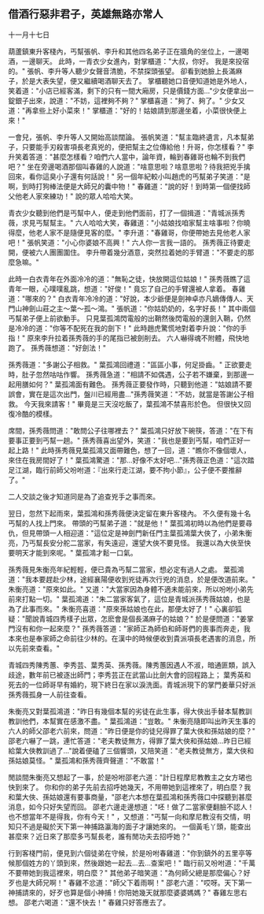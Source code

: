 借酒行惡非君子，英雄無路亦常人
------------------------------

十一月十七日

葫蘆鎮東升客棧內，丐幫張帆、李升和其他四名弟子正在牆角的坐位上，一邊喝酒，一邊聊天。
此時，一青衣少女進內，對掌櫃道："大叔，你好。
我是來投宿的。"
張帆、李升等人聽少女聲音清脆，不禁探頭張望。
卻看到她臉上長滿麻子，於是大表失望，便又繼續喝酒聊天去了。
掌櫃聽她口音便知道她是外地人，笑着道："小店已經客滿，剩下的只有一間大廂房，只是價錢方面..."少女便拿出一錠銀子出來，說道："不妨，這裡夠不夠？"
掌櫃喜道："夠了、夠了。"
少女又道："再拿些上好小菜來！"
掌櫃道："好的！姑娘請到那邊坐着，小菜很快便上來！"

一會兒，張帆、李升等人又開始高談闊論。
張帆笑道："幫主臨終遺言，凡本幫弟子，只要能手刃殺害項長老真兇的，便把幫主之位傳給他！升哥，你怎樣看？"
李升笑着答道："甚麼怎樣看？咱們六人當中，論年資，輪到春雞哥也輪不到我們吧？"
坐在旁邊喝酒那個叫春雞的人說道："啥意思啦？啥意思啦？待我把兇手擒回來，看你這臭小子還有何話說！"
另一個年紀較小叫趙虎的丐幫弟子笑道："是啊，到時打狗棒法便是大師兄的囊中物！"
春雞道："說的好！到時第一個便找師父他老人家來練功！"
說的眾人哈哈大笑。

青衣少女聽到他們是丐幫中人，便走到他們面前，打了一個揖道："青城派孫秀薇，求見丐幫幫主。"
六人哈哈大笑，春雞道："小姑娘找咱家幫主啥事啦？你曉得麼，他老人家不是隨便見客的麼。"
李升道："春雞哥，你便帶她去見他老人家吧！"
張帆笑道："小心你婆娘不高興！"
六人你一言我一語的。
孫秀薇正待要走開，便被六人團團圍住。
李升帶着幾分酒意，突然拉着她的手臂道："不要走的那麼急嘛。"

此時一白衣青年在外面冷冷的道："無恥之徒，快放開這位姑娘！"
孫秀薇瞧了這青年一眼，心噗噗亂跳，想道："好俊！"
竟忘了自己的手臂還被人拿着。
春雞道："哪來的？"
白衣青年冷冷的道："好說，本少爺便是劍神卓亦凡嫡傳傳人、天門山神劍山莊之主～葉～孤～鴻。"
張帆道："你姑奶奶的，名字好長！"
其中兩個丐幫弟子便上前欲動手。
只見葉孤鴻閃電般的出鞘然後閃電般的還劍入鞘，仍然是冷冷的道："你等不配死在我的劍下！"
此時趙虎驚慌地對着李升說："你的手指！"
原來李升拉着孫秀薇的手的尾指已被劍削去。
六人嚇得魂不附體，飛快地跑了。
孫秀薇想道："好劍法！"

孫秀薇道："多謝公子相救。"
葉孤鴻回禮道："區區小事，何足掛齒。"
正欲要走時，肚子忽然咕咕作響。
孫秀薇急道："相請不如偶遇，公子若不嫌棄，到那邊一起用膳如何？"
葉孤鴻面有難色。
孫秀薇正要發作時，只聽到他道："姑娘請不要誤會，實在是這次出門，盤川已經用盡..."孫秀薇笑道："不妨，就當是答謝公子相救。
今天我來請客！"
畢竟是三天沒吃飯了，葉孤鴻不禁喜形於色。
但很快又回復冷酷的模樣。

席間，孫秀薇問道："敢問公子往哪裡去？"
葉孤鴻只好放下碗筷，答道："在下有要事正要到丐幫一趟。"
孫秀薇喜出望外，笑道："我也是要到丐幫，咱們正好一起上路！"
此時孫秀薇見葉孤鴻又面帶難色，想了一回，道："瞧你不像個壞人，來住在我房間好了！"
葉孤鴻驚道："那...好像不太好吧..."孫秀薇正色道："這次踏足江湖，臨行前師父吩咐道：『出來行走江湖，要不拘小節』，公子便不要推辭了。"

二人交談之後才知道同是為了追查兇手之事而來。

翌日，忽然下起雨來，葉孤鴻和孫秀薇便決定留在東升客棧內。
不久便有幾十名丐幫的人找上門來。
帶頭的丐幫弟子道："就是他！"
葉孤鴻初時以為他們是要尋仇，但見帶頭一人相迎道："這位定是神劍門新任門主葉孤鴻葉大俠了，小弟朱衡亮，乃丐幫長安分舵二當家，有失遠迎，還望大俠不要見怪。
我還以為大俠至快要明天才能到來呢。"
葉孤鴻才鬆一口氣。

孫秀薇見朱衡亮年紀輕輕，便已貴為丐幫二當家，想必定有過人之處。
葉孤鴻道："我本要趕赴少林，途經襄陽便收到兇徒再次行兇的消息，於是便改道前來。"
朱衡亮道："原來如此。"
又道："大當家因為身體不適未能前來，所以吩咐小弟先前來打點一切。"
葉孤鴻道："朱二當家客氣了，這位是青城派孫秀薇姑娘，也是為了此事而來。"
朱衡亮喜道："原來孫姑娘也在此，那便太好了！"
心裏卻狐疑："聞說青城四秀樣子出眾，怎麽會是個長滿麻子的姑娘？"
於是便問道："姜掌門沒有和你一起來麼？"
孫秀薇答道："家師正為師伯和師哥們的喪事而奔走，我本來也是奉家師之命前往少林的。在漢中的時候便收到貴派項長老遇害的消息，所以先前來查看。"

青城四秀陳秀蕙、李秀芸、葉秀英、孫秀薇。陳秀蕙因遇人不淑，暗通匪類，誤入歧途，數年前已被逐出師門；李秀芸正在武當山比劍大會的回程路上；
葉秀英和死去的一位師哥早有婚約，現下終日在家以淚洗面。青城派現下的掌門姜華只好派孫秀薇孤身一人前往查看。

朱衡亮又對葉孤鴻道："昨日有幾個本幫的劣徒在此生事，得大俠出手替本幫教訓教訓他們，本幫實在感激不盡。"
葉孤鴻道："豈敢。"
朱衡亮隨即叫出昨天生事的六人的師父邵老六前來，問道："昨日便是你的徒兒得罪了葉大俠和孫姑娘的麼？"
邵老六嚇了一跳，連忙答道："老夫教徒無方，得罪了葉大俠和孫姑娘...昨日已經給葉大俠教訓過了..."說着便磕了三個響頭，又陪笑道："老夫教徒無方，葉大俠和孫姑娘莫怪。"
葉孤鴻和孫秀薇齊聲道："不敢當！"

閒談間朱衡亮又想起了一事，於是吩咐邵老六道："計日程摩尼教教主之女方珺也快到來了。
你和你的弟子先前去招呼她幾天，不用帶她到這裡來了，明白麼？我和葉大俠、孫姑娘還有要事商量，"邵老六本想在葉孤鴻和孫秀薇口中探聽到甚麼消息，如今只好失望而回。
邵老六邊走邊想道："呸！做了二當家便翻臉不認人！也不想當年不是得我，你有今天！"
，又想道："丐幫一向和摩尼教沒有交情，明知只不過是礙於天下第一神捕路瀛海的面子才讓她來的。
一個黃毛丫頭，能查出甚麼來？近日來了那麼多丐幫長老，誰有閒功夫去招呼她？"

行到客棧門前，便見到六個徒弟在守候，於是吩咐春雞道："你到鎮外的五里亭等候那個姓方的丫頭到來，然後跟她一起去...去...查案吧！"
臨行前又吩咐道："千萬不要帶她到我這裡來，明白麼？"
其他弟子暗笑道："為何師父總是那麼偏心？好歹也是大師兄啊！"
春雞不忿道："師父下着雨啊！"
邵老六道："哎呀。天下第一神捕請來的，好歹也算是個小神捕！你陪她幾天就那麼婆婆媽媽？"
春雞左思右想。
邵老六喝道："還不快去！"
春雞只好答應去了。

